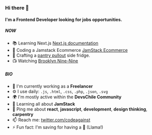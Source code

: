 ### Hi there 👋

#### I'm a Frontend Developer looking for jobs opportunities.

##### NOW

- 📚 Learning Next.js [Next.js documentation](https://nextjs.org/docs)
- 💅 Coding a Jamstack Ecommerce [JamStack Ecommerce](https://github.com/codeagainst/ecommjamstack)
- 🔨 Crafting  a [pantry pullout](https://imgur.com/Hdrs97V) side fridge.
- 📺 Watching [Brooklyn Nine-Nine](https://www.imdb.com/title/tt2467372/)

##### BIO

- 🏢 I'm currently working as a **Freelancer**
- ⚙️ I use daily: `.js`, `.html`, `.css`, `.php`, `.json`, `.svg`
- 🌍 I'm mostly active within the **DevsChile Community**
- 🌱 Learning all about **JamStack**
- 💬 Ping me about **react**, **javascript**, **development**, **design thinking**, **carpentry**
- 📫 Reach me: [twitter.com/codeagainst](https://twitter.com/codeagainst)
- ⚡️ Fun fact: I'm saving for having a 🦙 (Llama!)
